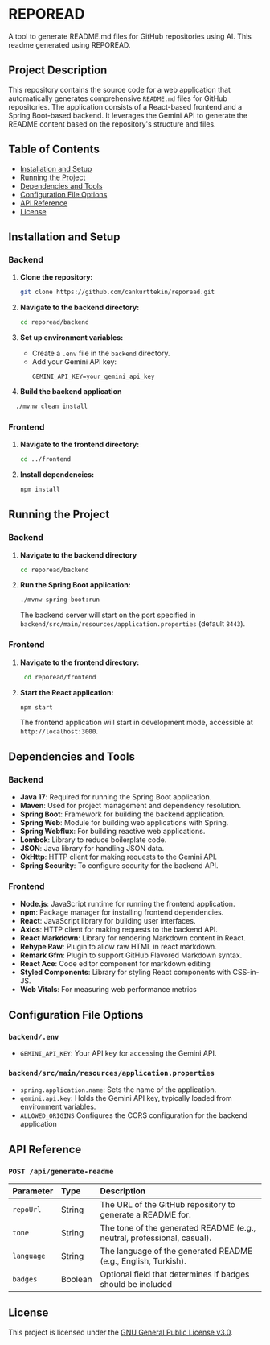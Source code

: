 # REPOREAD

A tool to generate README.md files for GitHub repositories using AI. This readme generated using REPOREAD.

## Project Description

This repository contains the source code for a web application that automatically generates comprehensive `README.md` files for GitHub repositories. The application consists of a React-based frontend and a Spring Boot-based backend. It leverages the Gemini API to generate the README content based on the repository's structure and files.

## Table of Contents

- [Installation and Setup](#installation-and-setup)
- [Running the Project](#running-the-project)
- [Dependencies and Tools](#dependencies-and-tools)
- [Configuration File Options](#configuration-file-options)
- [API Reference](#api-reference)
- [License](#license)


## Installation and Setup

### Backend

1.  **Clone the repository:**
    ```bash
    git clone https://github.com/cankurttekin/reporead.git
    ```
2.  **Navigate to the backend directory:**
    ```bash
    cd reporead/backend
    ```
3.  **Set up environment variables:**
    *   Create a `.env` file in the `backend` directory.
    *   Add your Gemini API key:
        ```
        GEMINI_API_KEY=your_gemini_api_key
        ```

4.  **Build the backend application**
   ```bash
     ./mvnw clean install
   ```
### Frontend

1.  **Navigate to the frontend directory:**
    ```bash
    cd ../frontend
    ```
2.  **Install dependencies:**
    ```bash
    npm install
    ```

## Running the Project

### Backend

1. **Navigate to the backend directory**
    ```bash
    cd reporead/backend
    ```
2.  **Run the Spring Boot application:**
    ```bash
    ./mvnw spring-boot:run
    ```
    The backend server will start on the port specified in `backend/src/main/resources/application.properties` (default `8443`).

### Frontend

1.  **Navigate to the frontend directory:**
    ```bash
     cd reporead/frontend
    ```
2.  **Start the React application:**
    ```bash
    npm start
    ```
    The frontend application will start in development mode, accessible at `http://localhost:3000`.

## Dependencies and Tools

### Backend

-   **Java 17**: Required for running the Spring Boot application.
-   **Maven**: Used for project management and dependency resolution.
-   **Spring Boot**: Framework for building the backend application.
-   **Spring Web**: Module for building web applications with Spring.
-   **Spring Webflux**: For building reactive web applications.
-   **Lombok**: Library to reduce boilerplate code.
-   **JSON**: Java library for handling JSON data.
-   **OkHttp**: HTTP client for making requests to the Gemini API.
-   **Spring Security**: To configure security for the backend API.

### Frontend

-   **Node.js**: JavaScript runtime for running the frontend application.
-   **npm**: Package manager for installing frontend dependencies.
-   **React**: JavaScript library for building user interfaces.
-   **Axios**: HTTP client for making requests to the backend API.
-   **React Markdown**: Library for rendering Markdown content in React.
-    **Rehype Raw**: Plugin to allow raw HTML in react markdown.
-   **Remark Gfm**: Plugin to support GitHub Flavored Markdown syntax.
-   **React Ace**:  Code editor component for markdown editing
-   **Styled Components**: Library for styling React components with CSS-in-JS.
-  **Web Vitals**: For measuring web performance metrics


## Configuration File Options

### `backend/.env`

-   `GEMINI_API_KEY`: Your API key for accessing the Gemini API.

### `backend/src/main/resources/application.properties`

-   `spring.application.name`: Sets the name of the application.
-   `gemini.api.key`: Holds the Gemini API key, typically loaded from environment variables.
   -  `ALLOWED_ORIGINS` Configures the CORS configuration for the backend application

## API Reference

### `POST /api/generate-readme`

| Parameter | Type    | Description                                         |
| :-------- | :------ | :-------------------------------------------------- |
| `repoUrl` | String  | The URL of the GitHub repository to generate a README for. |
| `tone`   | String | The tone of the generated README (e.g., neutral, professional, casual).|
| `language`   | String | The language of the generated README (e.g., English, Turkish).|
|`badges` | Boolean | Optional field that determines if badges should be included|

## License

This project is licensed under the [GNU General Public License v3.0](LICENSE).


